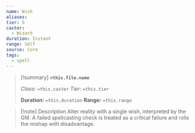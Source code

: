 ```yaml
---
name: Wish
aliases: 
tier: 5
caster:
  - Wizard
duration: Instant
range: Self
source: Core
tags:
  - spell
---
```


> [!summary] **`=this.file.name`**
> 
> *Class:* `=this.caster`
> *Tier:* `=this.tier`
> 
> **Duration:** `=this.duration`
> **Range:** `=this.range`

>[!note] Description
> Alter reality with a single wish, interpreted by the GM. A failed spellcasting check is treated as a critical failure and rolls the mishap with disadvantage.